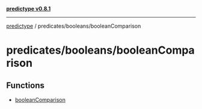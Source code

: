 [**predictype v0.8.1**](../../../README.md)

***

[predictype](../../../modules.md) / predicates/booleans/booleanComparison

# predicates/booleans/booleanComparison

## Functions

- [booleanComparison](functions/booleanComparison.md)
